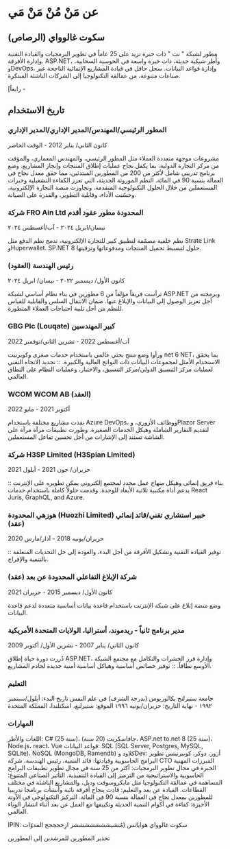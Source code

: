 # عن مَنْ مُنْ مَنْ مَي

## سكوت غالوواي (الرصاص)

<!--category-- resume , introduction -->
مطور لشبكة " نت " ذات خبرة تزيد على 25 عاماً في تطوير البرمجيات والقيادة التقنية وإدارة الأفرقة. ASP.NET، وأُطر شبكية حديثة، ذات خبرة واسعة في الحوسبة السحابية، وDevOps، وإدارة قواعد البيانات. سجل حافل في قيادة المشاريع الإنمائية الناجحة عبر صناعات متنوعة، من عمالقة التكنولوجيا إلى الشركات الناشئة المبتكرة.

[رابعاً -

## تاريخ الاستخدام

### المطور الرئيسي/المهندس/المدير الإداري/المدير الإداري

كانون الثاني/ يناير 2012 - الوقت الحاضر

مشروعات موجهة متعددة العملاء مثل المطور الرئيسي، والمهندس المعماري، والمؤقت من مركز التجارة الدولية، بما يكفل نجاح عمليات إطلاق المنتجات وإنجاز المشاريع.
وضع برنامج تدريبي شامل لأكثر من 200 من المطورين المبتدئين، مما حقق معدل نجاح في العمالة بنسبة 90 في المائة.
النظم الموروثة الحديثة، التي تعزز الكفاءة التشغيلية وخبرات المستعملين من خلال الحلول التكنولوجية المتقدمة.
وتجاوزت منصة التجارة الإلكترونية، وحسّنت الأداء، وقابلية التطوير، والقدرة على الصيانة.

### شركة FRO Ain Ltd المحدودة مطور عقود أقدم

نيسان/ابريل ٢٠٢٤ - آب/أغسطس ٢٠٢٤

نظم خلفية مصمّمة لتطبيق كبير للتجارة الإلكترونية، تدمج نظم الدفع مثل Strate Link وHuperwallet.
SP.NET 8 حلول لتبسيط تحميل المنتجات ومدفوعاتها وترقيتها.

### رئيس الهندسة (العقود)

كانون الأول/ ديسمبر ٢٠٢٢ - نيسان/ ابريل ٢٠٢٤

ترأست فريقاً مؤلفاً من 6 مطورين في بناء نظام أساسي لشبكة ASP.NET وبرمجته من أجل تعزيز الوصول إلى البيانات والإبلاغ عنها.
ضمان الانتقال السلس والقابلية للقياس للنظم من أجل تلبية احتياجات العملاء المتطورة.

### GBG Plc (Louqate) كبير المهندسين

آب/أغسطس 2022 - تشرين الثاني/نوفمبر 2022

ورأوا وضع منتج بحثي عالمي باستخدام خدمات صغرى وكوبرنيت net 6 NET، بما يحقق الاستخدام الأمثل لمجموعات البيانات ذات النواتج العالية والكبيرة.
:: تحديد الاتجاه التقني لعمليات مركز التنسيق الدولي/مركز التنسيق، والاختبار، وعمليات النظام على النطاق العالمي.

### WCOM WCOM AB (العقد)

أكتوبر 2021 - مايو 2022

نفذت مشاريع مختلفة باستخدام Azure DevOps، ووظائف الأزوري، وPlazor Server لتقديم التقارير الشاملة وهيكل الخدمات الصغيرة.
وطورت تطبيقات مرآة مرآة على الشاشة تستند إلى الإشارات من أجل تحسين تفاعل المستعملين.

### شركة H3SP Limited (H3Spian Limited)

حزيران/ جون 2021 - أيلول 2021

:: بناء فريق إنمائي وهيكل منهاج عمل محدد لمجتمع إلكتروني يمكن تطويره على الإنترنت يدعم أداة مكتبية ثلاثية الأبعاد للوحدة.
وقدمت حلولاً كاملة باستخدام خدمات React Juris, GraphQL, and Azure.

### هوزهي المحدودة (Huozhi Limited) خبير استشاري تقني/قائد إنمائي (عقد)

حزيران/يونيه 2018 - آذار/مارس 2020

:: توفير القيادة التقنية وتشكيل الأفرقة من أجل البدء، والعودة إلى حل التحديات المتعلقة بالتنمية والإفراج.

### شركة الإبلاغ التفاعلي المحدودة عن بعد (عقد)

كانون الأول/ ديسمبر 2015 - حزيران 2021

وضع منصة إبلاغ على شبكة الإنترنت باستخدام قاعدة بيانات أساسية متعددة لدعم قاعدة البيانات.

### مدير برنامج ثانياً - ريدموند، أستراليا، الولايات المتحدة الأمريكية

كانون الثاني/ يناير 2007 - تشرين الأول/ أكتوبر 2009

دُررت دورة حياة إطلاق ASP.NET، وإدارة فرز الحشرات والتكامل مع مجتمع الشبكة الأوسع نطاقاً.
:: توفير خصائص أساسية وهياكل أساسية أمنية جديدة لخادم المشاريع.

### التعليم

جامعة ستيرلنج بكالوريوس (بدرجة الشرف) في علم النفس
تاريخ البدء: أيلول/سبتمبر ١٩٩٢ - نهاية التاريخ: حزيران/يونيه ١٩٩٦
الموقع: ستيرلنغ، اسكتلندا، المملكة المتحدة

### المهارات

اللغات والأطر: C# (25 سنة)، جافاسكربت (20 سنة)، ASP.net to.net 8 (25 سنة)، Node.js، react، Vue
قواعد البيانات: SQL (SQL Server, Postgres, MySQL, SQLite)، NoSQL (MongoDB, Ramendb)
كلاود وDev: أزور، دوكر، كوبيرنيتس
تطوير البرامج الحاسوبية وقيادتها: قائد التنمية، رئيس الهندسة، شركة CTO
المبرزات المهنية
الخبرة في مجال تطوير البرمجيات: أكثر من 25 سنة في مجال تطوير تطبيقات البرامج الحاسوبية والاستراتيجية من الترميز إلى القيادة التنفيذية.
التأثير الصناعي المتنوع: المساهمة في عمالقة التكنولوجيا مثل مايكروسوفت وديل، والمشاريع الناشئة في مختلف القطاعات.
القيادة عن بعد والتعليم: قادت بنجاح أفرقة نائية وأنشأت برنامجا تدريبيا للمطورين بمعدل نجاح في العمالة بنسبة 90 في المائة.
التركيز التكنولوجي في الآونة الأخيرة: كفاءة في أكوام التنمية الحديثة وتكييفها مع العمل عن بعد أثناء انتشار الوباء العالمي.

IPIN: سكوت غالوواي
هواياتس (مُنشيشششششششز
ازِججججج
المدوّات

تحذير المطورين للمرشدين إلى المطورين